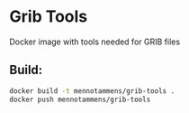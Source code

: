 # Grib Tools

Docker image with tools needed for GRIB files

## Build:
```sh
docker build -t mennotammens/grib-tools .
docker push mennotammens/grib-tools
```
